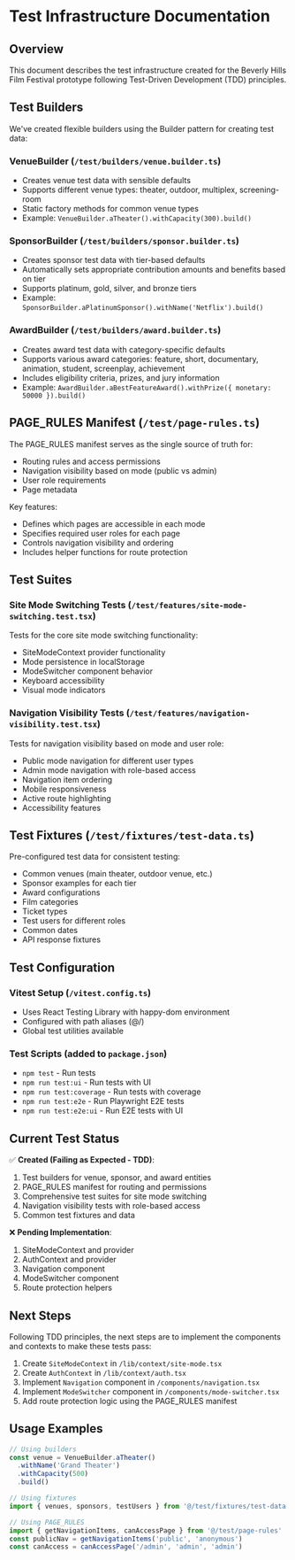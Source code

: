 # Test Infrastructure Documentation

## Overview

This document describes the test infrastructure created for the Beverly Hills Film Festival prototype following Test-Driven Development (TDD) principles.

## Test Builders

We've created flexible builders using the Builder pattern for creating test data:

### VenueBuilder (`/test/builders/venue.builder.ts`)
- Creates venue test data with sensible defaults
- Supports different venue types: theater, outdoor, multiplex, screening-room
- Static factory methods for common venue types
- Example: `VenueBuilder.aTheater().withCapacity(300).build()`

### SponsorBuilder (`/test/builders/sponsor.builder.ts`)
- Creates sponsor test data with tier-based defaults
- Automatically sets appropriate contribution amounts and benefits based on tier
- Supports platinum, gold, silver, and bronze tiers
- Example: `SponsorBuilder.aPlatinumSponsor().withName('Netflix').build()`

### AwardBuilder (`/test/builders/award.builder.ts`)
- Creates award test data with category-specific defaults
- Supports various award categories: feature, short, documentary, animation, student, screenplay, achievement
- Includes eligibility criteria, prizes, and jury information
- Example: `AwardBuilder.aBestFeatureAward().withPrize({ monetary: 50000 }).build()`

## PAGE_RULES Manifest (`/test/page-rules.ts`)

The PAGE_RULES manifest serves as the single source of truth for:
- Routing rules and access permissions
- Navigation visibility based on mode (public vs admin)
- User role requirements
- Page metadata

Key features:
- Defines which pages are accessible in each mode
- Specifies required user roles for each page
- Controls navigation visibility and ordering
- Includes helper functions for route protection

## Test Suites

### Site Mode Switching Tests (`/test/features/site-mode-switching.test.tsx`)

Tests for the core site mode switching functionality:
- SiteModeContext provider functionality
- Mode persistence in localStorage
- ModeSwitcher component behavior
- Keyboard accessibility
- Visual mode indicators

### Navigation Visibility Tests (`/test/features/navigation-visibility.test.tsx`)

Tests for navigation visibility based on mode and user role:
- Public mode navigation for different user types
- Admin mode navigation with role-based access
- Navigation item ordering
- Mobile responsiveness
- Active route highlighting
- Accessibility features

## Test Fixtures (`/test/fixtures/test-data.ts`)

Pre-configured test data for consistent testing:
- Common venues (main theater, outdoor venue, etc.)
- Sponsor examples for each tier
- Award configurations
- Film categories
- Ticket types
- Test users for different roles
- Common dates
- API response fixtures

## Test Configuration

### Vitest Setup (`/vitest.config.ts`)
- Uses React Testing Library with happy-dom environment
- Configured with path aliases (@/)
- Global test utilities available

### Test Scripts (added to `package.json`)
- `npm test` - Run tests
- `npm run test:ui` - Run tests with UI
- `npm run test:coverage` - Run tests with coverage
- `npm run test:e2e` - Run Playwright E2E tests
- `npm run test:e2e:ui` - Run E2E tests with UI

## Current Test Status

✅ **Created (Failing as Expected - TDD)**:
1. Test builders for venue, sponsor, and award entities
2. PAGE_RULES manifest for routing and permissions
3. Comprehensive test suites for site mode switching
4. Navigation visibility tests with role-based access
5. Common test fixtures and data

❌ **Pending Implementation**:
1. SiteModeContext and provider
2. AuthContext and provider
3. Navigation component
4. ModeSwitcher component
5. Route protection helpers

## Next Steps

Following TDD principles, the next steps are to implement the components and contexts to make these tests pass:

1. Create `SiteModeContext` in `/lib/context/site-mode.tsx`
2. Create `AuthContext` in `/lib/context/auth.tsx`
3. Implement `Navigation` component in `/components/navigation.tsx`
4. Implement `ModeSwitcher` component in `/components/mode-switcher.tsx`
5. Add route protection logic using the PAGE_RULES manifest

## Usage Examples

```typescript
// Using builders
const venue = VenueBuilder.aTheater()
  .withName('Grand Theater')
  .withCapacity(500)
  .build()

// Using fixtures
import { venues, sponsors, testUsers } from '@/test/fixtures/test-data'

// Using PAGE_RULES
import { getNavigationItems, canAccessPage } from '@/test/page-rules'
const publicNav = getNavigationItems('public', 'anonymous')
const canAccess = canAccessPage('/admin', 'admin', 'admin')
```